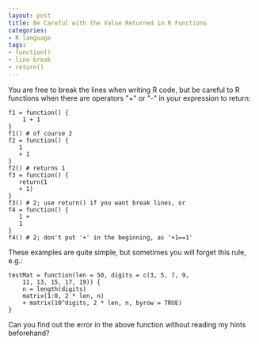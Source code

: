 ```yaml
---
layout: post
title: Be Careful with the Value Returned in R Functions
categories:
- R language
tags:
- function()
- line break
- return()
---
```


You are free to break the lines when writing R code, but be careful to R functions when there are operators "+" or "-" in your expression to return:

    
    f1 = function() {
        1 + 1
    }
    f1() # of course 2
    f2 = function() {
       1
       + 1
    }
    f2() # returns 1
    f3 = function() {
       return(1
       + 1)
    }
    f3() # 2; use return() if you want break lines, or
    f4 = function() {
       1 +
       1
    }
    f4() # 2; don't put '+' in the beginning, as '+1==1'


These examples are quite simple, but sometimes you will forget this rule, e.g.:

    
    testMat = function(len = 50, digits = c(3, 5, 7, 9,
        11, 13, 15, 17, 19)) {
        n = length(digits)
        matrix(1:0, 2 * len, n)
        + matrix(10^digits, 2 * len, n, byrow = TRUE)
    }


Can you find out the error in the above function without reading my hints beforehand?
